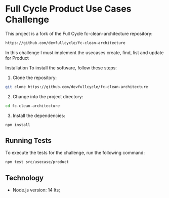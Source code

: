 # Full Cycle Product Use Cases Challenge
This project is a fork of the Full Cycle fc-clean-architecture repository:

```sh
https://github.com/devfullcycle/fc-clean-architecture
```

In this challenge I must implement the usecases create, find, list and update for Product

Installation
To install the software, follow these steps:

1. Clone the repository:

```sh
git clone https://github.com/devfullcycle/fc-clean-architecture
```

2. Change into the project directory:

```sh
cd fc-clean-architecture
```

3. Install the dependencies:

```sh
npm install
```

## Running Tests
To execute the tests for the challenge, run the following command:

```sh
npm test src/usecase/product
```

## Technology
- Node.js version: 14 lts;